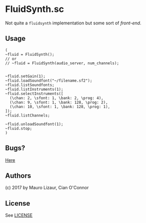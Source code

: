# FluidSynth.sc

Not quite a `fluidsynth` implementation but some sort of _front-end_.  

## Usage

```
(
~fluid = FluidSynth();
// or
// ~fluid = FluidSynth(audio_server, num_channels);


~fluid.setGain(1);
~fluid.loadSoundfont("~/filename.sf2");
~fluid.listSoundfonts;
~fluid.listInstruments(1);
~fluid.selectInstruments([
  (\chan: 2, \sfont: 1, \bank: 2, \prog: 4),
  (\chan: 9, \sfont: 1, \bank: 128, \prog: 2),
  (\chan: 10, \sfont: 1, \bank: 128, \prog: 1),
]);
~fluid.listChannels;

~fluid.unloadSoundfont(1);
~fluid.stop;
)
```

## Bugs?

[Here](https://github.com/lvm/FluidSynth.sc/issues)

## Authors

(c) 2017 by Mauro Lizaur, Cian O'Connor

## License

See [LICENSE](LICENSE)
